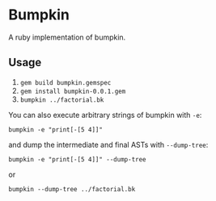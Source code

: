 # Bumpkin

A ruby implementation of bumpkin.

## Usage

1. `gem build bumpkin.gemspec`
2. `gem install bumpkin-0.0.1.gem`
3. `bumpkin ../factorial.bk`

You can also execute arbitrary strings of bumpkin with `-e`:

    bumpkin -e "print[-[5 4]]"
    
and dump the intermediate and final ASTs with `--dump-tree`:

    bumpkin -e "print[-[5 4]]" --dump-tree

or 

    bumpkin --dump-tree ../factorial.bk
